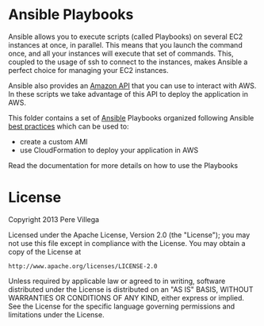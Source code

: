 # Ansible Playbooks

Ansible allows you to execute scripts (called Playbooks) on several EC2 instances at once, in parallel. This means that you launch the command once, and all your instances will execute that set of commands. This, coupled to the usage of ssh to connect to the instances, makes Ansible a perfect choice for managing your EC2 instances.

Ansible also provides an [Amazon API](ansible.cc/docs/amazon_web_services.html) that you can use to interact with AWS. In these scripts we take advantage of this API to deploy the application in AWS.

This folder contains a set of [Ansible](http://ansible.cc/docs/) Playbooks organized following Ansible [best practices](http://ansible.cc/docs/bestpractices.html) which can be used to:

* create a custom AMI
* use CloudFormation to deploy your application in AWS

Read the documentation for more details on how to use the Playbooks

# License

Copyright 2013 Pere Villega

Licensed under the Apache License, Version 2.0 (the "License");
you may not use this file except in compliance with the License.
You may obtain a copy of the License at

    http://www.apache.org/licenses/LICENSE-2.0

Unless required by applicable law or agreed to in writing, software
distributed under the License is distributed on an "AS IS" BASIS,
WITHOUT WARRANTIES OR CONDITIONS OF ANY KIND, either express or implied.
See the License for the specific language governing permissions and
limitations under the License.




